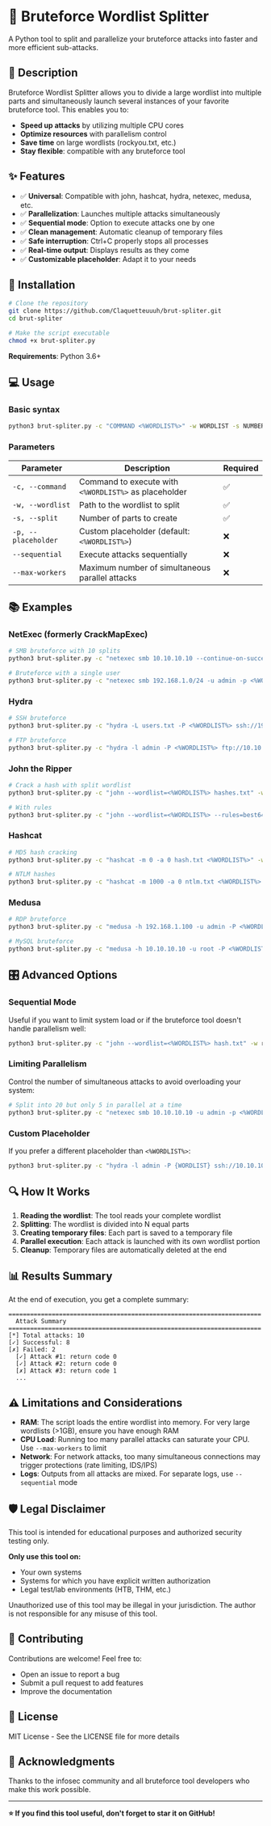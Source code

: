 # 🔐 Bruteforce Wordlist Splitter

A Python tool to split and parallelize your bruteforce attacks into faster and more efficient sub-attacks.

## 📖 Description

Bruteforce Wordlist Splitter allows you to divide a large wordlist into multiple parts and simultaneously launch several instances of your favorite bruteforce tool. This enables you to:

- **Speed up attacks** by utilizing multiple CPU cores
- **Optimize resources** with parallelism control
- **Save time** on large wordlists (rockyou.txt, etc.)
- **Stay flexible**: compatible with any bruteforce tool

## ✨ Features

- ✅ **Universal**: Compatible with john, hashcat, hydra, netexec, medusa, etc.
- ✅ **Parallelization**: Launches multiple attacks simultaneously
- ✅ **Sequential mode**: Option to execute attacks one by one
- ✅ **Clean management**: Automatic cleanup of temporary files
- ✅ **Safe interruption**: Ctrl+C properly stops all processes
- ✅ **Real-time output**: Displays results as they come
- ✅ **Customizable placeholder**: Adapt it to your needs

## 🚀 Installation

```bash
# Clone the repository
git clone https://github.com/Claquetteuuuh/brut-spliter.git
cd brut-spliter

# Make the script executable
chmod +x brut-spliter.py
```

**Requirements**: Python 3.6+

## 💻 Usage

### Basic syntax

```bash
python3 brut-spliter.py -c "COMMAND <%WORDLIST%>" -w WORDLIST -s NUMBER_OF_SPLITS
```

### Parameters

| Parameter | Description | Required |
|-----------|-------------|----------|
| `-c, --command` | Command to execute with `<%WORDLIST%>` as placeholder | ✅ |
| `-w, --wordlist` | Path to the wordlist to split | ✅ |
| `-s, --split` | Number of parts to create | ✅ |
| `-p, --placeholder` | Custom placeholder (default: `<%WORDLIST%>`) | ❌ |
| `--sequential` | Execute attacks sequentially | ❌ |
| `--max-workers` | Maximum number of simultaneous parallel attacks | ❌ |

## 📚 Examples

### NetExec (formerly CrackMapExec)

```bash
# SMB bruteforce with 10 splits
python3 brut-spliter.py -c "netexec smb 10.10.10.10 --continue-on-success --no-bruteforce -u users.txt -p <%WORDLIST%>" -w /usr/share/wordlists/rockyou.txt -s 10

# Bruteforce with a single user
python3 brut-spliter.py -c "netexec smb 192.168.1.0/24 -u admin -p <%WORDLIST%>" -w passwords.txt -s 5
```

### Hydra

```bash
# SSH bruteforce
python3 brut-spliter.py -c "hydra -L users.txt -P <%WORDLIST%> ssh://192.168.1.100" -w /usr/share/wordlists/rockyou.txt -s 8

# FTP bruteforce
python3 brut-spliter.py -c "hydra -l admin -P <%WORDLIST%> ftp://10.10.10.10" -w passwords.txt -s 4
```

### John the Ripper

```bash
# Crack a hash with split wordlist
python3 brut-spliter.py -c "john --wordlist=<%WORDLIST%> hashes.txt" -w /usr/share/wordlists/rockyou.txt -s 6

# With rules
python3 brut-spliter.py -c "john --wordlist=<%WORDLIST%> --rules=best64 hashes.txt" -w passwords.txt -s 4
```

### Hashcat

```bash
# MD5 hash cracking
python3 brut-spliter.py -c "hashcat -m 0 -a 0 hash.txt <%WORDLIST%>" -w /usr/share/wordlists/rockyou.txt -s 8

# NTLM hashes
python3 brut-spliter.py -c "hashcat -m 1000 -a 0 ntlm.txt <%WORDLIST%> --force" -w passwords.txt -s 10
```

### Medusa

```bash
# RDP bruteforce
python3 brut-spliter.py -c "medusa -h 192.168.1.100 -u admin -P <%WORDLIST%> -M rdp" -w passwords.txt -s 5

# MySQL bruteforce
python3 brut-spliter.py -c "medusa -h 10.10.10.10 -u root -P <%WORDLIST%> -M mysql" -w rockyou.txt -s 8
```

## 🎛️ Advanced Options

### Sequential Mode

Useful if you want to limit system load or if the bruteforce tool doesn't handle parallelism well:

```bash
python3 brut-spliter.py -c "john --wordlist=<%WORDLIST%> hash.txt" -w rockyou.txt -s 10 --sequential
```

### Limiting Parallelism

Control the number of simultaneous attacks to avoid overloading your system:

```bash
# Split into 20 but only 5 in parallel at a time
python3 brut-spliter.py -c "netexec smb 10.10.10.10 -u admin -p <%WORDLIST%>" -w rockyou.txt -s 20 --max-workers 5
```

### Custom Placeholder

If you prefer a different placeholder than `<%WORDLIST%>`:

```bash
python3 brut-spliter.py -c "hydra -l admin -P {WORDLIST} ssh://10.10.10.10" -w passwords.txt -s 5 -p "{WORDLIST}"
```

## 🔍 How It Works

1. **Reading the wordlist**: The tool reads your complete wordlist
2. **Splitting**: The wordlist is divided into N equal parts
3. **Creating temporary files**: Each part is saved to a temporary file
4. **Parallel execution**: Each attack is launched with its own wordlist portion
5. **Cleanup**: Temporary files are automatically deleted at the end

## 📊 Results Summary

At the end of execution, you get a complete summary:

```
======================================================================
  Attack Summary
======================================================================
[*] Total attacks: 10
[✓] Successful: 8
[✗] Failed: 2
  [✓] Attack #1: return code 0
  [✓] Attack #2: return code 0
  [✗] Attack #3: return code 1
  ...
```

## ⚠️ Limitations and Considerations

- **RAM**: The script loads the entire wordlist into memory. For very large wordlists (>1GB), ensure you have enough RAM
- **CPU Load**: Running too many parallel attacks can saturate your CPU. Use `--max-workers` to limit
- **Network**: For network attacks, too many simultaneous connections may trigger protections (rate limiting, IDS/IPS)
- **Logs**: Outputs from all attacks are mixed. For separate logs, use `--sequential` mode

## 🛡️ Legal Disclaimer

This tool is intended for educational purposes and authorized security testing only.

**Only use this tool on:**
- Your own systems
- Systems for which you have explicit written authorization
- Legal test/lab environments (HTB, THM, etc.)

Unauthorized use of this tool may be illegal in your jurisdiction. The author is not responsible for any misuse of this tool.

## 🤝 Contributing

Contributions are welcome! Feel free to:

- Open an issue to report a bug
- Submit a pull request to add features
- Improve the documentation

## 📝 License

MIT License - See the LICENSE file for more details

## 🙏 Acknowledgments

Thanks to the infosec community and all bruteforce tool developers who make this work possible.

---

**⭐ If you find this tool useful, don't forget to star it on GitHub!**
